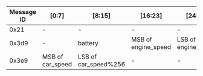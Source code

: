 Message ID | [0:7] | [8:15] | [16:23] | [24:31] |  [32:39] | [40:47] | [48:55] | [56:63]  
|--|--|--|--|--|--|--|--|--|
| 0x21 | - | - | - | - | - | - |SteeringWheelMessage? | - |
| 0x3d9 | - | battery | MSB of engine_speed | LSB of engine_speed | - | - | - | - |
| 0x3e9 | MSB of car_speed | LSB of car_speed%256 | - | - | - | - | - | - |
